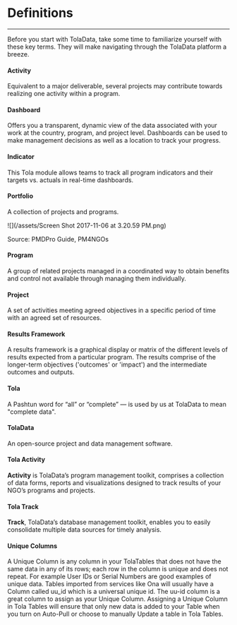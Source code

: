 # Definitions

---

Before you start with TolaData, take some time to familiarize yourself with these key terms. They will make navigating through the TolaData platform a breeze.

#### Activity

Equivalent to a major deliverable, several projects may contribute towards realizing one activity within a program.

#### Dashboard

Offers you a transparent, dynamic view of the data associated with your work at the country, program, and project level. Dashboards can be used to make management decisions as well as a location to track your progress.

#### Indicator

This Tola module allows teams to track all program indicators and their targets vs. actuals in real-time dashboards.

#### Portfolio

A collection of projects and programs.

![](/assets/Screen Shot 2017-11-06 at 3.20.59 PM.png)

Source: PMDPro Guide, PM4NGOs

#### Program

A group of related projects managed in a coordinated way to obtain benefits and control not available through managing them individually.

#### Project

A set of activities meeting agreed objectives in a specific period of time with an agreed set of resources.

#### Results Framework

A results framework is a graphical display or matrix of the different levels of results expected from a particular program. The results comprise of the longer-term objectives \('outcomes' or 'impact'\) and the intermediate outcomes and outputs.

#### Tola

A Pashtun word for “all” or “complete” — is used by us at TolaData to mean "complete data".

#### TolaData

An open-source project and data management software.

#### Tola Activity

**Activity** is TolaData’s program management toolkit, comprises a collection of data forms, reports and visualizations designed to track results of your NGO’s programs and projects.

#### Tola Track

**Track**, TolaData’s database management toolkit, enables you to easily consolidate multiple data sources for timely analysis.

#### Unique Columns

A Unique Column is any column in your TolaTables that does not have the same data in any of its rows; each row in the column is unique and does not repeat.  For example User IDs or Serial Numbers are good examples of unique data. Tables imported from services like Ona will usually have a Column called uu\_id which is a universal unique id. The uu-id column is a great column to assign as your Unique Column.  Assigning a Unique Column in Tola Tables will ensure that only new data is added to your Table when you turn on Auto-Pull or choose to manually Update a table in Tola Tables.

